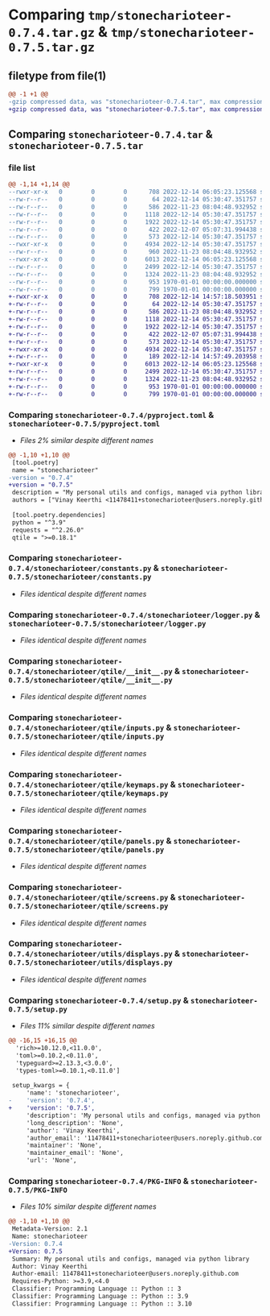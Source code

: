 # Comparing `tmp/stonecharioteer-0.7.4.tar.gz` & `tmp/stonecharioteer-0.7.5.tar.gz`

## filetype from file(1)

```diff
@@ -1 +1 @@
-gzip compressed data, was "stonecharioteer-0.7.4.tar", max compression
+gzip compressed data, was "stonecharioteer-0.7.5.tar", max compression
```

## Comparing `stonecharioteer-0.7.4.tar` & `stonecharioteer-0.7.5.tar`

### file list

```diff
@@ -1,14 +1,14 @@
--rwxr-xr-x   0        0        0      708 2022-12-14 06:05:23.125568 stonecharioteer-0.7.4/pyproject.toml
--rw-r--r--   0        0        0       64 2022-12-14 05:30:47.351757 stonecharioteer-0.7.4/stonecharioteer/__init__.py
--rw-r--r--   0        0        0      586 2022-11-23 08:04:48.932952 stonecharioteer-0.7.4/stonecharioteer/constants.py
--rw-r--r--   0        0        0     1118 2022-12-14 05:30:47.351757 stonecharioteer-0.7.4/stonecharioteer/logger.py
--rw-r--r--   0        0        0     1922 2022-12-14 05:30:47.351757 stonecharioteer-0.7.4/stonecharioteer/qtile/__init__.py
--rw-r--r--   0        0        0      422 2022-12-07 05:07:31.994438 stonecharioteer-0.7.4/stonecharioteer/qtile/groups.py
--rw-r--r--   0        0        0      573 2022-12-14 05:30:47.351757 stonecharioteer-0.7.4/stonecharioteer/qtile/inputs.py
--rwxr-xr-x   0        0        0     4934 2022-12-14 05:30:47.351757 stonecharioteer-0.7.4/stonecharioteer/qtile/keymaps.py
--rw-r--r--   0        0        0      960 2022-11-23 08:04:48.932952 stonecharioteer-0.7.4/stonecharioteer/qtile/layouts.py
--rwxr-xr-x   0        0        0     6013 2022-12-14 06:05:23.125568 stonecharioteer-0.7.4/stonecharioteer/qtile/panels.py
--rw-r--r--   0        0        0     2499 2022-12-14 05:30:47.351757 stonecharioteer-0.7.4/stonecharioteer/qtile/screens.py
--rw-r--r--   0        0        0     1324 2022-11-23 08:04:48.932952 stonecharioteer-0.7.4/stonecharioteer/utils/displays.py
--rw-r--r--   0        0        0      953 1970-01-01 00:00:00.000000 stonecharioteer-0.7.4/setup.py
--rw-r--r--   0        0        0      799 1970-01-01 00:00:00.000000 stonecharioteer-0.7.4/PKG-INFO
+-rwxr-xr-x   0        0        0      708 2022-12-14 14:57:18.503951 stonecharioteer-0.7.5/pyproject.toml
+-rw-r--r--   0        0        0       64 2022-12-14 05:30:47.351757 stonecharioteer-0.7.5/stonecharioteer/__init__.py
+-rw-r--r--   0        0        0      586 2022-11-23 08:04:48.932952 stonecharioteer-0.7.5/stonecharioteer/constants.py
+-rw-r--r--   0        0        0     1118 2022-12-14 05:30:47.351757 stonecharioteer-0.7.5/stonecharioteer/logger.py
+-rw-r--r--   0        0        0     1922 2022-12-14 05:30:47.351757 stonecharioteer-0.7.5/stonecharioteer/qtile/__init__.py
+-rw-r--r--   0        0        0      422 2022-12-07 05:07:31.994438 stonecharioteer-0.7.5/stonecharioteer/qtile/groups.py
+-rw-r--r--   0        0        0      573 2022-12-14 05:30:47.351757 stonecharioteer-0.7.5/stonecharioteer/qtile/inputs.py
+-rwxr-xr-x   0        0        0     4934 2022-12-14 05:30:47.351757 stonecharioteer-0.7.5/stonecharioteer/qtile/keymaps.py
+-rw-r--r--   0        0        0      189 2022-12-14 14:57:49.203958 stonecharioteer-0.7.5/stonecharioteer/qtile/layouts.py
+-rwxr-xr-x   0        0        0     6013 2022-12-14 06:05:23.125568 stonecharioteer-0.7.5/stonecharioteer/qtile/panels.py
+-rw-r--r--   0        0        0     2499 2022-12-14 05:30:47.351757 stonecharioteer-0.7.5/stonecharioteer/qtile/screens.py
+-rw-r--r--   0        0        0     1324 2022-11-23 08:04:48.932952 stonecharioteer-0.7.5/stonecharioteer/utils/displays.py
+-rw-r--r--   0        0        0      953 1970-01-01 00:00:00.000000 stonecharioteer-0.7.5/setup.py
+-rw-r--r--   0        0        0      799 1970-01-01 00:00:00.000000 stonecharioteer-0.7.5/PKG-INFO
```

### Comparing `stonecharioteer-0.7.4/pyproject.toml` & `stonecharioteer-0.7.5/pyproject.toml`

 * *Files 2% similar despite different names*

```diff
@@ -1,10 +1,10 @@
 [tool.poetry]
 name = "stonecharioteer"
-version = "0.7.4"
+version = "0.7.5"
 description = "My personal utils and configs, managed via python library"
 authors = ["Vinay Keerthi <11478411+stonecharioteer@users.noreply.github.com>"]
 
 [tool.poetry.dependencies]
 python = "^3.9"
 requests = "^2.26.0"
 qtile = ">=0.18.1"
```

### Comparing `stonecharioteer-0.7.4/stonecharioteer/constants.py` & `stonecharioteer-0.7.5/stonecharioteer/constants.py`

 * *Files identical despite different names*

### Comparing `stonecharioteer-0.7.4/stonecharioteer/logger.py` & `stonecharioteer-0.7.5/stonecharioteer/logger.py`

 * *Files identical despite different names*

### Comparing `stonecharioteer-0.7.4/stonecharioteer/qtile/__init__.py` & `stonecharioteer-0.7.5/stonecharioteer/qtile/__init__.py`

 * *Files identical despite different names*

### Comparing `stonecharioteer-0.7.4/stonecharioteer/qtile/inputs.py` & `stonecharioteer-0.7.5/stonecharioteer/qtile/inputs.py`

 * *Files identical despite different names*

### Comparing `stonecharioteer-0.7.4/stonecharioteer/qtile/keymaps.py` & `stonecharioteer-0.7.5/stonecharioteer/qtile/keymaps.py`

 * *Files identical despite different names*

### Comparing `stonecharioteer-0.7.4/stonecharioteer/qtile/panels.py` & `stonecharioteer-0.7.5/stonecharioteer/qtile/panels.py`

 * *Files identical despite different names*

### Comparing `stonecharioteer-0.7.4/stonecharioteer/qtile/screens.py` & `stonecharioteer-0.7.5/stonecharioteer/qtile/screens.py`

 * *Files identical despite different names*

### Comparing `stonecharioteer-0.7.4/stonecharioteer/utils/displays.py` & `stonecharioteer-0.7.5/stonecharioteer/utils/displays.py`

 * *Files identical despite different names*

### Comparing `stonecharioteer-0.7.4/setup.py` & `stonecharioteer-0.7.5/setup.py`

 * *Files 11% similar despite different names*

```diff
@@ -16,15 +16,15 @@
  'rich>=10.12.0,<11.0.0',
  'toml>=0.10.2,<0.11.0',
  'typeguard>=2.13.3,<3.0.0',
  'types-toml>=0.10.1,<0.11.0']
 
 setup_kwargs = {
     'name': 'stonecharioteer',
-    'version': '0.7.4',
+    'version': '0.7.5',
     'description': 'My personal utils and configs, managed via python library',
     'long_description': 'None',
     'author': 'Vinay Keerthi',
     'author_email': '11478411+stonecharioteer@users.noreply.github.com',
     'maintainer': 'None',
     'maintainer_email': 'None',
     'url': 'None',
```

### Comparing `stonecharioteer-0.7.4/PKG-INFO` & `stonecharioteer-0.7.5/PKG-INFO`

 * *Files 10% similar despite different names*

```diff
@@ -1,10 +1,10 @@
 Metadata-Version: 2.1
 Name: stonecharioteer
-Version: 0.7.4
+Version: 0.7.5
 Summary: My personal utils and configs, managed via python library
 Author: Vinay Keerthi
 Author-email: 11478411+stonecharioteer@users.noreply.github.com
 Requires-Python: >=3.9,<4.0
 Classifier: Programming Language :: Python :: 3
 Classifier: Programming Language :: Python :: 3.9
 Classifier: Programming Language :: Python :: 3.10
```

